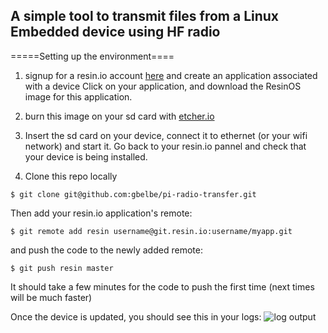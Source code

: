 ## A simple tool to transmit files from a Linux Embedded device using HF radio 


=====Setting up the environment====

1) signup for a resin.io account [here][signup-page] and create an application associated with a device 
Click on your application, and download the ResinOS image for this application.

2) burn this image on your sd card with [etcher.io](http://etcher.io) 

3) Insert the sd card on your device, connect it to ethernet (or your wifi network) and start it. 
   Go back to your resin.io pannel and check that your device is being installed.

5) Clone this repo locally
```
$ git clone git@github.com:gbelbe/pi-radio-transfer.git
```
Then add your resin.io application's remote:
```
$ git remote add resin username@git.resin.io:username/myapp.git
```
and push the code to the newly added remote:
```
$ git push resin master
```
It should take a few minutes for the code to push the first time (next times will be much faster)

Once the device is updated, you should see this in your logs:
![log output](/img/log-output.png)


[resin-link]:https://resin.io/
[signup-page]:https://dashboard.resin.io/signup
[gettingStarted-link]:http://docs.resin.io/#/pages/installing/gettingStarted.md
